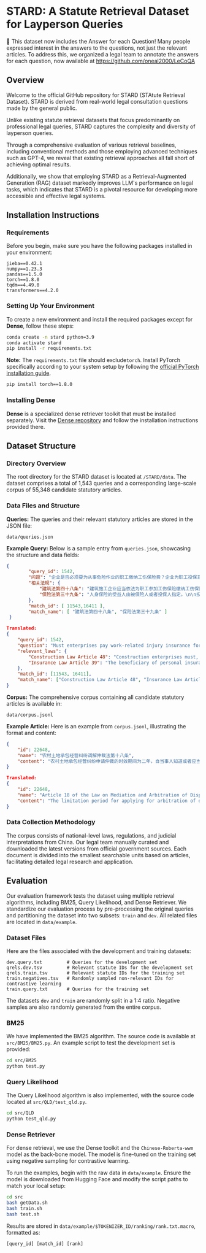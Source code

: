 # STARD: A Statute Retrieval Dataset for Layperson Queries


📢 This dataset now includes the Answer for each Question! Many people expressed interest in the answers to the questions, not just the relevant articles. To address this, we organized a legal team to annotate the answers for each question, now available at https://github.com/oneal2000/LeCoQA


## Overview

Welcome to the official GitHub repository for STARD (STAtute Retrieval Dataset). STARD is derived from real-world legal consultation questions made by the general public. 

Unlike existing statute retrieval datasets that focus predominantly on professional legal queries, STARD captures the complexity and diversity of layperson queries. 

Through a comprehensive evaluation of various retrieval baselines, including conventional methods and those employing advanced techniques such as GPT-4, we reveal that existing retrieval approaches all fall short of achieving optimal results. 

Additionally, we show that employing STARD as a Retrieval-Augmented Generation (RAG) dataset markedly improves LLM's performance on legal tasks, which indicates that STARD is a pivotal resource for developing more accessible and effective legal systems.



## Installation Instructions

### Requirements

Before you begin, make sure you have the following packages installed in your environment:

```plaintext
jieba==0.42.1
numpy==1.23.3
pandas==1.5.0
torch==1.8.0
tqdm==4.49.0
transformers==4.2.0
```

### Setting Up Your Environment

To create a new environment and install the required packages except for **Dense**, follow these steps:

```bash
conda create -n stard python=3.9
conda activate stard
pip install -r requirements.txt
```

**Note:** The `requirements.txt` file should exclude`torch`. Install PyTorch specifically according to your system setup by following the [official PyTorch installation guide](https://pytorch.org/get-started/locally/).

```bash
pip install torch==1.8.0
```

### Installing Dense

**Dense** is a specialized dense retriever toolkit that must be installed separately. Visit the [Dense repository](https://github.com/luyug/Dense) and follow the installation instructions provided there.





## Dataset Structure

### Directory Overview

The root directory for the STARD dataset is located at `/STARD/data`. The dataset comprises a total of 1,543 queries and a corresponding large-scale corpus of 55,348 candidate statutory articles.

### Data Files and Structure

**Queries:**
The queries and their relevant statutory articles are stored in the JSON file:
```
data/queries.json
```

**Example Query:**
Below is a sample entry from `queries.json`, showcasing the structure and data fields:
```json
{
        "query_id": 1542,
        "问题": "企业是否必须要为从事危险作业的职工缴纳工伤保险费？企业为职工投保意外伤害险，能否免除缴纳工伤保险的义务？",
        "相关法规": {
            "建筑法第四十八条": "建筑施工企业应当依法为职工参加工伤保险缴纳工伤保险费。鼓励企业为从事危险作业的职工办理意外伤害保险，支付保险费。\n",
            "保险法第三十九条": "人身保险的受益人由被保险人或者投保人指定。\n\n投保人指定受益人时须经被保险人同意。投保人为与其有劳动关系的劳动者投保人身保险，不得指定被保险人及其近亲属以外的人为受益人。\n\n被保险人为无民事行为能力人或者限制民事行为能力人的，可以由其监护人指定受益人。\n"
        },
        "match_id": [ 11543,16411 ],
        "match_name": [ "建筑法第四十八条", "保险法第三十九条" ]
 }

Translated:
{
    "query_id": 1542,
    "question": "Must enterprises pay work-related injury insurance for employees engaged in hazardous work? Can the obligation to pay work injury insurance be waived if the enterprise insures employees against accidental injuries?",
    "relevant_laws": {
        "Construction Law Article 48": "Construction enterprises must, in accordance with the law, pay work injury insurance for their employees. Enterprises are encouraged to handle accidental injury insurance for employees engaged in hazardous work and pay the insurance premiums.",
        "Insurance Law Article 39": "The beneficiary of personal insurance is designated by the insured or the policyholder. When the policyholder designates the beneficiary, the consent of the insured is required. If the policyholder insures a worker with whom they have a labor relationship, they may not designate anyone other than the insured and their immediate family as beneficiaries. If the insured is a person without civil conduct capacity or with limited civil conduct capacity, their guardian may designate the beneficiary."
    },
    "match_id": [11543, 16411],
    "match_name": ["Construction Law Article 48", "Insurance Law Article 39"]
}
```

**Corpus:**
The comprehensive corpus containing all candidate statutory articles is available in:
```
data/corpus.jsonl
```

**Example Article:**
Here is an example from `corpus.jsonl`, illustrating the format and content:

```json
{
	"id": 22648,
	"name": "农村土地承包经营纠纷调解仲裁法第十八条",
	"content": "农村土地承包经营纠纷申请仲裁的时效期间为二年，自当事人知道或者应当知道其权利被侵害之日起计算。\\n"
}

Translated:
{
    "id": 22648,
    "name": "Article 18 of the Law on Mediation and Arbitration of Disputes over Rural Land Contracting Management",
    "content": "The limitation period for applying for arbitration of disputes over rural land contracting management is two years, calculated from the date when the party becomes aware or should have become aware of the infringement of their rights."
}
```

### Data Collection Methodology

The corpus consists of national-level laws, regulations, and judicial interpretations from China. Our legal team manually curated and downloaded the latest versions from official government sources. Each document is divided into the smallest searchable units based on articles, facilitating detailed legal research and application.





## Evaluation

Our evaluation framework tests the dataset using multiple retrieval algorithms, including BM25, Query Likelihood, and Dense Retriever. We standardize our evaluation process by pre-processing the original queries and partitioning the dataset into two subsets: `train` and `dev`. All related files are located in `data/example`.

### Dataset Files

Here are the files associated with the development and training datasets:

```
dev.query.txt         # Queries for the development set
qrels.dev.tsv         # Relevant statute IDs for the development set
qrels.train.tsv       # Relevant statute IDs for the training set
train.negatives.tsv   # Randomly sampled non-relevant IDs for contrastive learning
train.query.txt       # Queries for the training set
```

The datasets `dev` and `train` are randomly split in a 1:4 ratio. Negative samples are also randomly generated from the entire corpus.

### BM25

We have implemented the BM25 algorithm. The source code is available at `src/BM25/BM25.py`. An example script to test the development set is provided:

```bash
cd src/BM25
python test.py
```

### Query Likelihood

The Query Likelihood algorithm is also implemented, with the source code located at `src/QLD/test_qld.py`.

```bash
cd src/QLD
python test_qld.py
```



### Dense Retriever

For dense retrieval, we use the Dense toolkit and the `Chinese-Roberta-wwm` model as the back-bone model. The model is fine-tuned on the training set using negative sampling for contrastive learning.

To run the examples, begin with the raw data in `data/example`. Ensure the model is downloaded from Hugging Face and modify the script paths to match your local setup:

```bash
cd src
bash getData.sh
bash train.sh
bash test.sh
```

Results are stored in `data/example/$TOKENIZER_ID/ranking/rank.txt.macro`, formatted as:

```
[query_id] [match_id] [rank]
```

